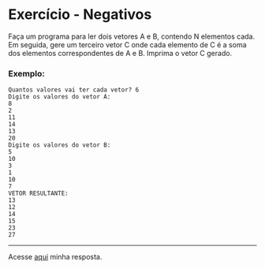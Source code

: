 # Exercício - Negativos

Faça um programa para ler dois vetores A e B, contendo N elementos cada. Em seguida, gere um
terceiro vetor C onde cada elemento de C é a soma dos elementos correspondentes de A e B. Imprima
o vetor C gerado. 


</div>

### Exemplo:

```
Quantos valores vai ter cada vetor? 6
Digite os valores do vetor A:
8
2
11
14
13
20
Digite os valores do vetor B:
5
10
3
1
10
7
VETOR RESULTANTE:
13
12
14
15
23
27 

```


---
Acesse [aqui](https://github.com/JonathanBarr0s/Udemy-Java/blob/main/Se%C3%A7%C3%A3o%2010%20-%20Comportamento%20de%20memoria%2C%20arrays%2C%20listas/06.%20soma_vetores/src/Aplica%C3%A7%C3%A3o/Programa.java) minha resposta.